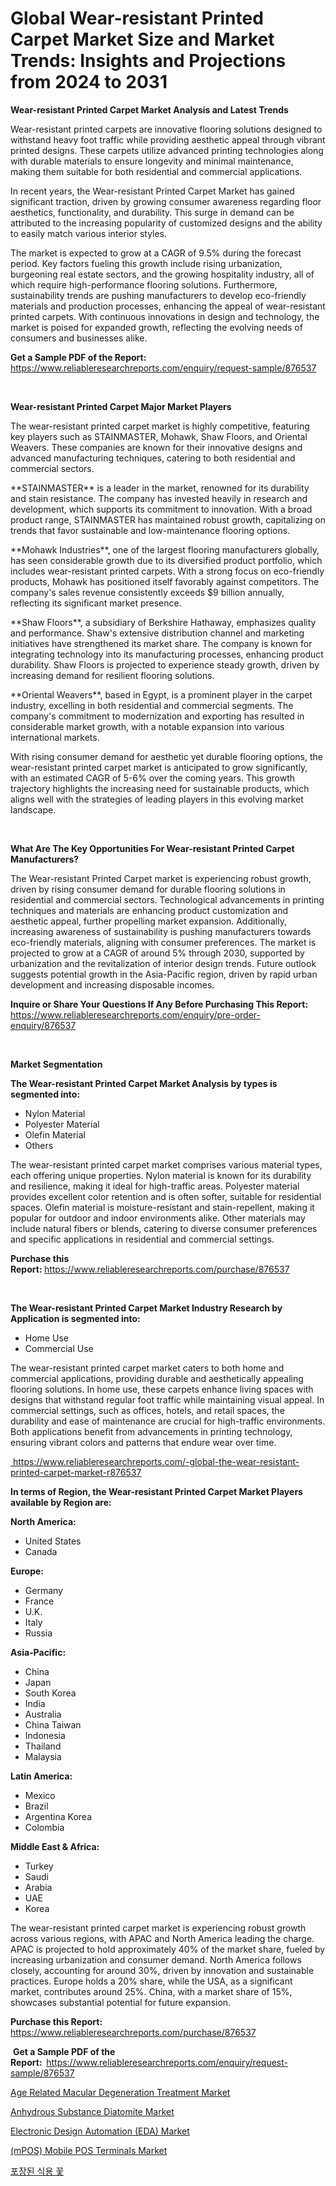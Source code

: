 <p><h1>Global Wear-resistant Printed Carpet Market Size and Market Trends: Insights and Projections from 2024 to 2031</h1></p><p><strong>Wear-resistant Printed Carpet Market Analysis and Latest Trends</strong></p>
<p><p>Wear-resistant printed carpets are innovative flooring solutions designed to withstand heavy foot traffic while providing aesthetic appeal through vibrant printed designs. These carpets utilize advanced printing technologies along with durable materials to ensure longevity and minimal maintenance, making them suitable for both residential and commercial applications. </p><p>In recent years, the Wear-resistant Printed Carpet Market has gained significant traction, driven by growing consumer awareness regarding floor aesthetics, functionality, and durability. This surge in demand can be attributed to the increasing popularity of customized designs and the ability to easily match various interior styles. </p><p>The market is expected to grow at a CAGR of 9.5% during the forecast period. Key factors fueling this growth include rising urbanization, burgeoning real estate sectors, and the growing hospitality industry, all of which require high-performance flooring solutions. Furthermore, sustainability trends are pushing manufacturers to develop eco-friendly materials and production processes, enhancing the appeal of wear-resistant printed carpets. With continuous innovations in design and technology, the market is poised for expanded growth, reflecting the evolving needs of consumers and businesses alike.</p></p>
<p><strong>Get a Sample PDF of the Report:&nbsp;</strong> <a href="https://www.reliableresearchreports.com/enquiry/request-sample/876537">https://www.reliableresearchreports.com/enquiry/request-sample/876537</a></p>
<p>&nbsp;</p>
<p><strong>Wear-resistant Printed Carpet Major Market Players</strong></p>
<p><p>The wear-resistant printed carpet market is highly competitive, featuring key players such as STAINMASTER, Mohawk, Shaw Floors, and Oriental Weavers. These companies are known for their innovative designs and advanced manufacturing techniques, catering to both residential and commercial sectors.</p><p>**STAINMASTER** is a leader in the market, renowned for its durability and stain resistance. The company has invested heavily in research and development, which supports its commitment to innovation. With a broad product range, STAINMASTER has maintained robust growth, capitalizing on trends that favor sustainable and low-maintenance flooring options.</p><p>**Mohawk Industries**, one of the largest flooring manufacturers globally, has seen considerable growth due to its diversified product portfolio, which includes wear-resistant printed carpets. With a strong focus on eco-friendly products, Mohawk has positioned itself favorably against competitors. The company's sales revenue consistently exceeds $9 billion annually, reflecting its significant market presence.</p><p>**Shaw Floors**, a subsidiary of Berkshire Hathaway, emphasizes quality and performance. Shaw's extensive distribution channel and marketing initiatives have strengthened its market share. The company is known for integrating technology into its manufacturing processes, enhancing product durability. Shaw Floors is projected to experience steady growth, driven by increasing demand for resilient flooring solutions.</p><p>**Oriental Weavers**, based in Egypt, is a prominent player in the carpet industry, excelling in both residential and commercial segments. The company's commitment to modernization and exporting has resulted in considerable market growth, with a notable expansion into various international markets.</p><p>With rising consumer demand for aesthetic yet durable flooring options, the wear-resistant printed carpet market is anticipated to grow significantly, with an estimated CAGR of 5-6% over the coming years. This growth trajectory highlights the increasing need for sustainable products, which aligns well with the strategies of leading players in this evolving market landscape.</p></p>
<p>&nbsp;</p>
<p><strong>What Are The Key Opportunities For Wear-resistant Printed Carpet Manufacturers?</strong></p>
<p><p>The Wear-resistant Printed Carpet market is experiencing robust growth, driven by rising consumer demand for durable flooring solutions in residential and commercial sectors. Technological advancements in printing techniques and materials are enhancing product customization and aesthetic appeal, further propelling market expansion. Additionally, increasing awareness of sustainability is pushing manufacturers towards eco-friendly materials, aligning with consumer preferences. The market is projected to grow at a CAGR of around 5% through 2030, supported by urbanization and the revitalization of interior design trends. Future outlook suggests potential growth in the Asia-Pacific region, driven by rapid urban development and increasing disposable incomes.</p></p>
<p><strong>Inquire or Share Your Questions If Any Before Purchasing This Report:</strong> <a href="https://www.reliableresearchreports.com/enquiry/pre-order-enquiry/876537">https://www.reliableresearchreports.com/enquiry/pre-order-enquiry/876537</a></p>
<p>&nbsp;</p>
<p><strong>Market Segmentation</strong></p>
<p><strong>The Wear-resistant Printed Carpet Market Analysis by types is segmented into:</strong></p>
<p><ul><li>Nylon Material</li><li>Polyester Material</li><li>Olefin Material</li><li>Others</li></ul></p>
<p><p>The wear-resistant printed carpet market comprises various material types, each offering unique properties. Nylon material is known for its durability and resilience, making it ideal for high-traffic areas. Polyester material provides excellent color retention and is often softer, suitable for residential spaces. Olefin material is moisture-resistant and stain-repellent, making it popular for outdoor and indoor environments alike. Other materials may include natural fibers or blends, catering to diverse consumer preferences and specific applications in residential and commercial settings.</p></p>
<p><strong>Purchase this Report:&nbsp;</strong><a href="https://www.reliableresearchreports.com/purchase/876537">https://www.reliableresearchreports.com/purchase/876537</a></p>
<p>&nbsp;</p>
<p><strong>The Wear-resistant Printed Carpet Market Industry Research by Application is segmented into:</strong></p>
<p><ul><li>Home Use</li><li>Commercial Use</li></ul></p>
<p><p>The wear-resistant printed carpet market caters to both home and commercial applications, providing durable and aesthetically appealing flooring solutions. In home use, these carpets enhance living spaces with designs that withstand regular foot traffic while maintaining visual appeal. In commercial settings, such as offices, hotels, and retail spaces, the durability and ease of maintenance are crucial for high-traffic environments. Both applications benefit from advancements in printing technology, ensuring vibrant colors and patterns that endure wear over time.</p></p>
<p><a href="https://www.reliableresearchreports.com/-global-the-wear-resistant-printed-carpet-market-r876537">&nbsp;https://www.reliableresearchreports.com/-global-the-wear-resistant-printed-carpet-market-r876537</a></p>
<p><strong>In terms of Region, the Wear-resistant Printed Carpet Market Players available by Region are:</strong></p>
<p>
    <p> <strong> North America: </strong>
        <ul>
            <li>United States</li>
            <li>Canada</li>
        </ul>
        </p> 
    <p> <strong> Europe: </strong>
        <ul>
            <li>Germany</li>
            <li>France</li>
            <li>U.K.</li>
            <li>Italy</li>
            <li>Russia</li>
        </ul>
        </p> 
    <p> <strong> Asia-Pacific: </strong>
        <ul>
            <li>China</li>
            <li>Japan</li>
            <li>South Korea</li>
            <li>India</li>
            <li>Australia</li>
            <li>China Taiwan</li>
            <li>Indonesia</li>
            <li>Thailand</li>
            <li>Malaysia</li>
        </ul>
        </p> 
    <p> <strong> Latin America: </strong>
        <ul>
            <li>Mexico</li>
            <li>Brazil</li>
            <li>Argentina Korea</li>
            <li>Colombia</li>
        </ul>
        </p> 
    <p> <strong> Middle East & Africa: </strong>
        <ul>
            <li>Turkey</li>
            <li>Saudi</li>
            <li>Arabia</li>
            <li>UAE</li>
            <li>Korea</li>
        </ul>
    </p>
    </p>
<p><p>The wear-resistant printed carpet market is experiencing robust growth across various regions, with APAC and North America leading the charge. APAC is projected to hold approximately 40% of the market share, fueled by increasing urbanization and consumer demand. North America follows closely, accounting for around 30%, driven by innovation and sustainable practices. Europe holds a 20% share, while the USA, as a significant market, contributes around 25%. China, with a market share of 15%, showcases substantial potential for future expansion.</p></p>
<p><strong>Purchase this Report: </strong><a href="https://www.reliableresearchreports.com/purchase/876537">https://www.reliableresearchreports.com/purchase/876537</a></p>
<p>&nbsp;<strong>Get a Sample PDF of the Report:&nbsp;&nbsp;</strong><a href="https://www.reliableresearchreports.com/enquiry/request-sample/876537">https://www.reliableresearchreports.com/enquiry/request-sample/876537</a></p>
<p><strong></strong></p>
<p><p><a href="https://www.linkedin.com/pulse/strategic-market-insights-global-age-related-macular-degeneration-4i1nc?trackingId=1g%2BlwLI1TSuUdD3IAXgMAw%3D%3D">Age Related Macular Degeneration Treatment Market</a></p><p><a href="https://medium.com/@colin.dunca43545/global-anhydrous-substance-diatomite-market-share-and-growth-opportunities-and-market-size-growing-a2990c61680d">Anhydrous Substance Diatomite Market</a></p><p><a href="https://issuu.com/reportprime-2/docs/electronic-design-automation-eda-ma_b6207c1b0c6d63">Electronic Design Automation (EDA) Market</a></p><p><a href="https://issuu.com/reportprime-2/docs/mpos-mobile-pos-terminals-market-si_d9244411da73fe">(mPOS) Mobile POS Terminals Market</a></p><p><a href="https://medium.com/@nargishussain12/%EA%B8%80%EB%A1%9C%EB%B2%8C-%ED%8F%AC%EC%9E%A5-%EC%8B%9D%EC%9A%A9-%EA%BD%83-%EC%8B%9C%EC%9E%A5-%EC%A0%84%EB%A7%9D-%EB%AF%B8%EB%9E%98-%ED%8A%B8%EB%A0%8C%EB%93%9C-%EB%B0%8F-%EC%8B%9C%EC%9E%A5-%EC%A0%84%EB%9E%B5-%EC%98%88%EC%B8%A1-2024-2031-8d0255b307e7">포장된 식용 꽃</a></p></p>